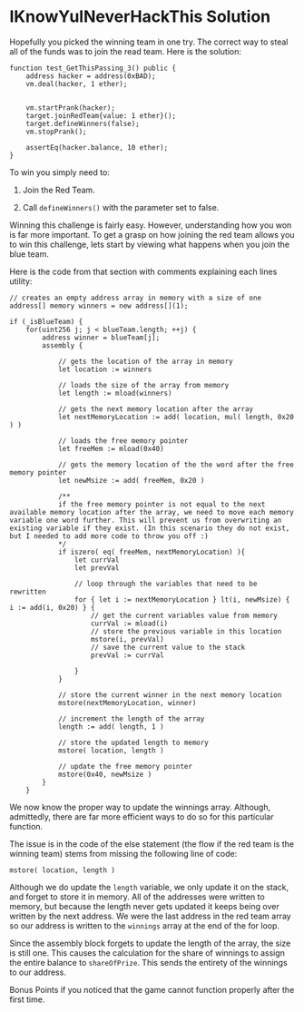 # IKnowYulNeverHackThis Solution
Hopefully you picked the winning team in one try. The correct way to steal all of the funds was to join the read team. Here is the solution:
```
function test_GetThisPassing_3() public {
    address hacker = address(0xBAD);
    vm.deal(hacker, 1 ether);


    vm.startPrank(hacker);
    target.joinRedTeam{value: 1 ether}();
    target.defineWinners(false);
    vm.stopPrank();

    assertEq(hacker.balance, 10 ether);
}
```
To win you simply need to:
1. Join the Red Team.

2. Call `defineWinners()` with the parameter set to false.

Winning this challenge is fairly easy. However, understanding how you won is far more important. To get a grasp on how joining the red team allows you to win this challenge, lets start by viewing what happens when you join the blue team.

Here is the code from that section with comments explaining each lines utility:
```
// creates an empty address array in memory with a size of one
address[] memory winners = new address[](1);

if (_isBlueTeam) {
    for(uint256 j; j < blueTeam.length; ++j) {
        address winner = blueTeam[j];
        assembly {

            // gets the location of the array in memory
            let location := winners

            // loads the size of the array from memory
            let length := mload(winners)

            // gets the next memory location after the array
            let nextMemoryLocation := add( location, mul( length, 0x20 ) )

            // loads the free memory pointer
            let freeMem := mload(0x40)

            // gets the memory location of the the word after the free memory pointer
            let newMsize := add( freeMem, 0x20 )

            /** 
            if the free memory pointer is not equal to the next available memory location after the array, we need to move each memory variable one word further. This will prevent us from overwriting an existing variable if they exist. (In this scenario they do not exist, but I needed to add more code to throw you off :)
            */
            if iszero( eq( freeMem, nextMemoryLocation) ){
                let currVal
                let prevVal
            
                // loop through the variables that need to be rewritten
                for { let i := nextMemoryLocation } lt(i, newMsize) { i := add(i, 0x20) } {
                    // get the current variables value from memory
                    currVal := mload(i)
                    // store the previous variable in this location
                    mstore(i, prevVal)
                    // save the current value to the stack
                    prevVal := currVal
                
                }
            }

            // store the current winner in the next memory location
            mstore(nextMemoryLocation, winner)

            // increment the length of the array
            length := add( length, 1 )

            // store the updated length to memory
            mstore( location, length )

            // update the free memory pointer
            mstore(0x40, newMsize )
        }
    }
```

We now know the proper way to update the winnings array. Although, admittedly, there are far more efficient ways to do so for this particular function.

The issue is in the code of the else statement (the flow if the red team is the winning team) stems from missing the following line of code:
```
mstore( location, length )
```
Although we do update the `length` variable, we only update it on the stack, and forget to store it in memory. All of the addresses were written to memory, but because the length never gets updated it keeps being over written by the next address. We were the last address in the red team array so our address is written to the `winnings` array at the end of the for loop.

Since the assembly block forgets to update the length of the array, the size is still one. This causes the calculation for the share of winnings to assign the entire balance to `shareOfPrize`. This sends the entirety of the winnings to our address.



Bonus Points if you noticed that the game cannot function properly after the first time.
